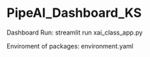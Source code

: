 # PipeAI_Dashboard_KS
Dashboard
Run: streamlit run xai_class_app.py

Enviroment of packages: environment.yaml
